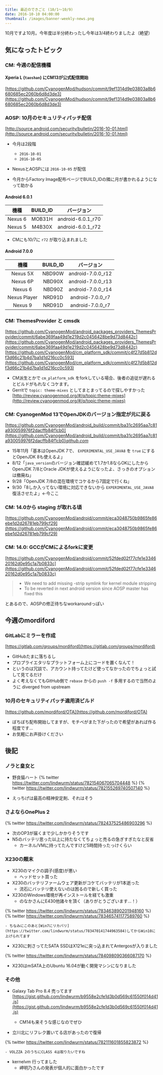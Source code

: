 ```yaml
---
title: 最近のできごと (10/1～10/9)
date: 2016-10-10 04:00:00
thumbnail: /images/banner-weekly-news.png
---
```


10月ですよ10月。今年度は半分終わったし今年は3/4終わりましたよ（絶望）

<!--more-->

## 気になったトピック

### CM: 今週の配信機種

#### Xperia L (`taoshan`) にCM13が公式配信開始

[https://github.com/CyanogenMod/hudson/commit/9ef1314d9e03803a8b6680685ec2060b6d8d3de3](https://github.com/CyanogenMod/hudson/commit/9ef1314d9e03803a8b6680685ec2060b6d8d3de3)

### AOSP: 10月のセキュリティパッチ配信

[http://source.android.com/security/bulletin/2016-10-01.html](http://source.android.com/security/bulletin/2016-10-01.html)

- 今月は2段階

    - `2016-10-01`
    - `2016-10-05`

- NexusとAOSPには `2016-10-05` が配信
- 今月からFactory Image配布ページでBUILD_IDの隣に月が書かれるようになって助かる

#### Android 6.0.1

|機種|BUILD_ID|バージョン|
|:--:|:------:|:--------:|
|Nexus 6|MOB31H|android-6.0.1_r70|
|Nexus 5|M4B30X|android-6.0.1_r72|

- CMにも10/7に `r72` が取り込まれました

#### Android 7.0.0

|機種|BUILD_ID|バージョン|
|:--:|:------:|:--------:|
|Nexus 5X|NBD90W|android-7.0.0_r12|
|Nexus 6P|NBD90X|android-7.0.0_r13|
|Nexus 6|NBD90Z|android-7.0.0_r14|
|Nexus Player|NRD91D|android-7.0.0_r7|
|Nexus 9|NRD91D|android-7.0.0_r7|

### CM: ThemesProvider と cmsdk

[https://github.com/CyanogenMod/android_packages_providers_ThemesProvider/commit/6abe369faa49d1e219d2c0456428be9d73d8442c](https://github.com/CyanogenMod/android_packages_providers_ThemesProvider/commit/6abe369faa49d1e219d2c0456428be9d73d8442c)
[https://github.com/CyanogenMod/cm_platform_sdk/commit/c4f27d5b812df3d66c21b4d7ba1d1d216cc0c593](https://github.com/CyanogenMod/cm_platform_sdk/commit/c4f27d5b812df3d66c21b4d7ba1d1d216cc0c593)

- CM派生とかで `cm_platform_sdk` をforkしている場合、後者の追従が遅れるとビルドがもれなくコケます。
- Gerritで `topic: theme-mixes` としてまとまってるので探しやすかった
[http://review.cyanogenmod.org/#/q/topic:theme-mixes](http://review.cyanogenmod.org/#/q/topic:theme-mixes)

### CM: CyanogenMod 13でOpenJDKのバージョン指定が元に戻る

[https://github.com/CyanogenMod/android_build/commit/ba31c2695aa7c81a930059976f2dacffb84f1cb0](https://github.com/CyanogenMod/android_build/commit/ba31c2695aa7c81a930059976f2dacffb84f1cb0)<cite class="hatena-citation">[github.com](https://github.com/CyanogenMod/android_build/commit/ba31c2695aa7c81a930059976f2dacffb84f1cb0)</cite>

- 15年11月「基本はOpenJDK 7で、 `EXPERIMENTAL_USE_JAVA8` を `true` にするとOpenJDK 8も使えるよ」
- 8/12「`java_version`のバージョン確認緩めて1.7か1.8ならOKにしたからOpenJDK 7/8とOracle JDKが使えるようになったよ、さっきのオプションは撤廃ね」
- 9/28「OpenJDK 7/8の混在環境でコケるから7固定で行くね」
- 9/30「8しか入ってない環境に対応できないから `EXPERIMENTAL_USE_JAVA8` 復活させたよ」←今ここ

### CM: 14.0から staging が取れる頃

[https://github.com/CyanogenMod/android/commit/eca3048750b9865fe86ebe1d2d26781eb799cf29](https://github.com/CyanogenMod/android/commit/eca3048750b9865fe86ebe1d2d26781eb799cf29)

### CM: 14.0: GCCがCMによるforkに変更

[https://github.com/CyanogenMod/android/commit/52fded02f77cfe1e334620162d0e95c1a7b0833c](https://github.com/CyanogenMod/android/commit/52fded02f77cfe1e334620162d0e95c1a7b0833c)

> - We need to add missing -strip symlink for kernel module stripping
> - To be reverted in next android version since AOSP master has fixed this

とあるので、AOSPの修正待ちなworkaroundっぽい

## 今週のmordiford

### GitLabにミラーを作成

[https://gitlab.com/groups/mordiford](https://gitlab.com/groups/mordiford)

- GitHubたまに落ちるし
- プロプライエタリなプラットフォーム上にコードを置くなんて！
- というのは冗談で、アカウント持ってたけど使ってなかったのでちょっと試して見てるだけ
- よく考えなくてもGitHub側で `rebase` からの `push -f` 多用するので当然のように diverged from upstream

### 10月のセキュリティパッチ適用済ビルド

[https://github.com/mordiford/OTA](https://github.com/mordiford/OTA)

- ぼちぼち配布開始してますが、モチベがまた下がったので希望があれば作る程度です…
- お気軽にお声掛けください

## 後記

### ノラと皇女と

- 野良猫ハート
{% twitter https://twitter.com/lindwurm/status/782154067065704448 %}
{% twitter https://twitter.com/lindwurm/status/782155269740507140 %}

- えっちげは最高の精神安定剤、それはそう

### さよならOnePlus 2

{% twitter https://twitter.com/lindwurm/status/782437525486903296 %}

- 次のOP3が届くまで少しかかりそうです
- N5のバッテリ思った以上に持たなくてちょっと売るの急ぎすぎたなと反省
    - カーネル/VMに持ってたんですけど5時間持ったっけくらい

### X230の顛末

- X230のマイクの調子(感度)が悪い
    - ヘッドセット買った
- X230のバッテリファームウェア更新がコケてバッテリが1本逝った
    - 流石にバッテリ使えないのは困るので新しく買った
- X230のWindows環境が再インストールを経ても激重
    - のなかさんにE430他諸々を頂く（ありがとうございます…！）

{% twitter https://twitter.com/lindwurm/status/783463890201948160 %}
{% twitter https://twitter.com/lindwurm/status/783465741177589760 %}

    - ちなみにこのあと[Win7にリカバリ](https://twitter.com/lindwurm/status/783470141744963584)してからWin10に上げられてます
- X230に刺さってたSATA SSDはX121eに突っ込まれてAntergosが入りました

{% twitter https://twitter.com/lindwurm/status/784098090366087170 %}

- X230はmSATA上のUbuntu 16.04が動く開発マシンになりました

### その他

- Galaxy Tab Pro 8.4 売ってます
[https://gist.github.com/lindwurm/b9558e2cfe1d3b0d569c61550f014d41.js](https://gist.github.com/lindwurm/b9558e2cfe1d3b0d569c61550f014d41.js)

    - CM14も来そうな感じなのでぜひ
- 立川北にリフレク置いてる店があったので復帰

{% twitter https://twitter.com/lindwurm/status/782111601855823872 %}

    - VOLZZA 2のうちにCLASS 4は取りたいですね
- kernelvm 行ってました
    - 岬明乃さんの発表が個人的に面白かったです
